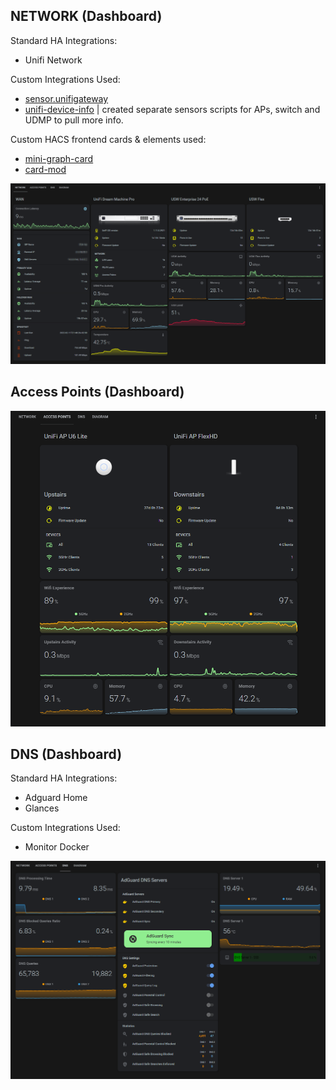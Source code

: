 ## NETWORK (Dashboard)

Standard HA Integrations:
* Unifi Network

Custom Integrations Used:
* [sensor.unifigateway](https://github.com/custom-components/sensor.unifigateway)
* [unifi-device-info](https://github.com/w1tw0lf/Unifi-Device-info) | created separate sensors scripts for APs, switch and UDMP to pull more info.

Custom HACS frontend cards & elements used:
* [mini-graph-card](https://github.com/kalkih/mini-graph-card)
* [card-mod](https://github.com/thomasloven/lovelace-card-mod)

![HA Overview](/examples/Network-dashboard.png)

## Access Points (Dashboard)

![Access Points](/examples/HA-AccessPoints.png)

## DNS (Dashboard)

Standard HA Integrations:
* Adguard Home
* Glances

Custom Integrations Used:
* Monitor Docker

![DNS](/examples/HA-DNS-dashboard.png)
